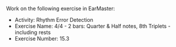 Work on the following exercise in EarMaster:
- Activity: Rhythm Error Detection
- Exercise Name: 4/4 - 2 bars: Quarter & Half notes, 8th Triplets - including rests
- Exercise Number: 15.3
